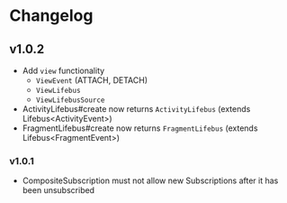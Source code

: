 # Changelog

## v1.0.2
* Add `view` functionality
  * `ViewEvent` (ATTACH, DETACH)
  * `ViewLifebus`
  * `ViewLifebusSource`
* ActivityLifebus#create now returns `ActivityLifebus` (extends Lifebus&lt;ActivityEvent&gt;)
* FragmentLifebus#create now returns `FragmentLifebus` (extends Lifebus&lt;FragmentEvent&gt;)

### v1.0.1
* CompositeSubscription must not allow new Subscriptions after it has been unsubscribed